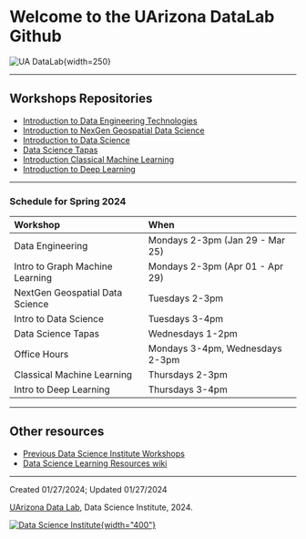 # Welcome to the UArizona DataLab Github

![UA DataLab](https://github.com/clizarraga-UAD7/DataScienceLab/raw/main/images/UADLSquareLogo.png){width=250}



***


## Workshops Repositories  

* [Introduction to Data Engineering Technologies](https://github.com/ua-datalab/DataEngineering/wiki)
* [Introduction to NexGen Geospatial Data Science](https://github.com/ua-datalab/Geospatial_Workshops/wiki)
* [Introduction to Data Science](https://github.com/ua-datalab/Workshops/wiki)
* [Data Science Tapas](https://github.com/ua-datalab/DataScienceTapas/wiki)
* [Introduction Classical Machine Learning](https://github.com/ua-datalab/MLWorkshops/wiki)
* [Introduction to Deep Learning](https://github.com/ua-datalab/DLWorkshops/wiki)

***


### Schedule for Spring 2024

| Workshop | When |
| :-- | :-- |
| Data Engineering | Mondays 2-3pm (Jan 29 - Mar 25) |
| Intro to Graph Machine Learning | Mondays 2-3pm (Apr 01 - Apr 29) |
| NextGen Geospatial Data Science | Tuesdays 2-3pm |
| Intro to Data Science | Tuesdays 3-4pm |
| Data Science Tapas | Wednesdays 1-2pm |
| Office Hours | Mondays 3-4pm, Wednesdays 2-3pm |
| Classical Machine Learning | Thursdays 2-3pm |
| Intro to Deep Learning | Thursdays 3-4pm |


***


## Other resources

* [Previous Data Science Institute Workshops](https://workshops-uad7.github.io/)
* [Data Science Learning Resources wiki](https://github.com/ua-data7/LearningResources/wiki)


***


Created 01/27/2024; Updated 01/27/2024


[UArizona Data Lab](https://www.datascience.arizona.edu/education/uarizona-data-lab), Data Science Institute, 2024.

[![Data Science Institute](https://datascience.arizona.edu/sites/default/files/Data%20Science%20Institute_Webheader%20%281%29.svg){width="400"}](https://datascience.arizona.edu)
